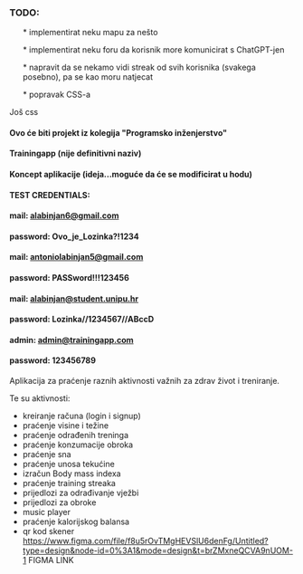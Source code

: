### TODO:
<ol>* implementirat neku mapu za nešto</ol>
<ol>* implementirat neku foru da korisnik more komunicirat s ChatGPT-jen</ol>
<ol>* napravit da se nekamo vidi streak od svih korisnika (svakega posebno), pa se kao moru natjecat</ol>
<ol>* popravak CSS-a</ol>
Još css

#### Ovo će biti projekt iz kolegija "Programsko inženjerstvo"
#### Trainingapp (nije definitivni naziv)
#### Koncept aplikacije (ideja...moguće da će se modificirat u hodu)


#### TEST CREDENTIALS: 
#### mail: alabinjan6@gmail.com
#### password: Ovo_je_Lozinka?!1234

#### mail: antoniolabinjan5@gmail.com
#### password: PASSword!!!123456

#### mail: alabinjan@student.unipu.hr
#### password: Lozinka//1234567//ABccD
#### admin: admin@trainingapp.com
#### password: 123456789
Aplikacija za praćenje raznih aktivnosti važnih za zdrav život i treniranje.

Te su aktivnosti: 
- kreiranje računa (login i signup)
- praćenje visine i težine
- praćenje odrađenih treninga
- praćenje konzumacije obroka
- praćenje sna
- praćenje unosa tekućine
- izračun Body mass indexa
- praćenje training streaka
- prijedlozi za odrađivanje vježbi
- prijedlozi za obroke
- music player
- praćenje kalorijskog balansa
- qr kod skener
https://www.figma.com/file/f8u5rOvTMgHEVSlU6denFg/Untitled?type=design&node-id=0%3A1&mode=design&t=brZMxneQCVA9nUOM-1    FIGMA LINK

